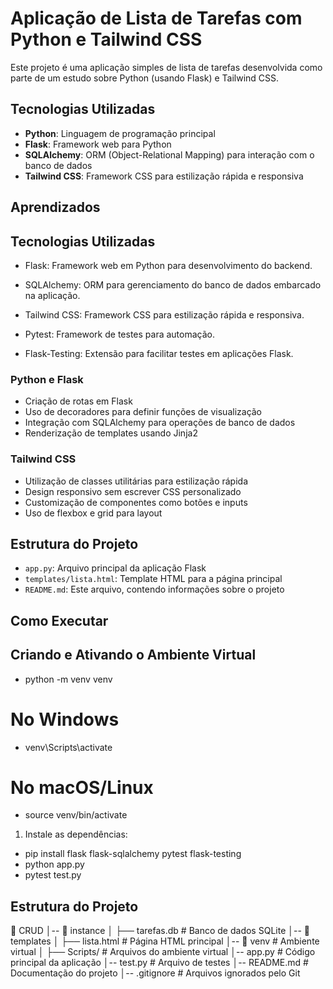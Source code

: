 # Aplicação de Lista de Tarefas com Python e Tailwind CSS

Este projeto é uma aplicação simples de lista de tarefas desenvolvida como parte de um estudo sobre Python (usando Flask) e Tailwind CSS.

## Tecnologias Utilizadas

- **Python**: Linguagem de programação principal
- **Flask**: Framework web para Python
- **SQLAlchemy**: ORM (Object-Relational Mapping) para interação com o banco de dados
- **Tailwind CSS**: Framework CSS para estilização rápida e responsiva

## Aprendizados

## Tecnologias Utilizadas

- Flask: Framework web em Python para desenvolvimento do backend.

- SQLAlchemy: ORM para gerenciamento do banco de dados embarcado na aplicação.

- Tailwind CSS: Framework CSS para estilização rápida e responsiva.

- Pytest: Framework de testes para automação.

- Flask-Testing: Extensão para facilitar testes em aplicações Flask.

### Python e Flask

- Criação de rotas em Flask
- Uso de decoradores para definir funções de visualização
- Integração com SQLAlchemy para operações de banco de dados
- Renderização de templates usando Jinja2

### Tailwind CSS

- Utilização de classes utilitárias para estilização rápida
- Design responsivo sem escrever CSS personalizado
- Customização de componentes como botões e inputs
- Uso de flexbox e grid para layout

## Estrutura do Projeto

- `app.py`: Arquivo principal da aplicação Flask
- `templates/lista.html`: Template HTML para a página principal
- `README.md`: Este arquivo, contendo informações sobre o projeto

## Como Executar

## Criando e Ativando o Ambiente Virtual

- python -m venv venv
# No Windows
- venv\Scripts\activate
# No macOS/Linux
- source venv/bin/activate

1. Instale as dependências:

- pip install flask flask-sqlalchemy pytest flask-testing
- python app.py
- pytest test.py

## Estrutura do Projeto 

📂 CRUD
│-- 📂 instance
│   ├── tarefas.db  # Banco de dados SQLite
│-- 📂 templates
│   ├── lista.html  # Página HTML principal
│-- 📂 venv  # Ambiente virtual
│   ├── Scripts/  # Arquivos do ambiente virtual
│-- app.py  # Código principal da aplicação
│-- test.py  # Arquivo de testes
│-- README.md  # Documentação do projeto
│-- .gitignore  # Arquivos ignorados pelo Git